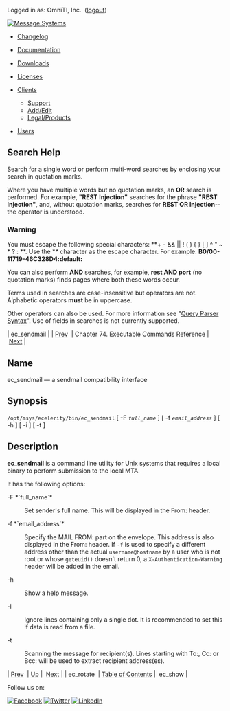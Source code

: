Logged in as: OmniTI, Inc.  ([logout](https://support.messagesystems.com/logout.php))

[![Message Systems](https://support.messagesystems.com/images/ms-white205.png)](https://support.messagesystems.com/start.php) 

*   [Changelog](https://support.messagesystems.com/start.php?show=changelog)
*   [Documentation](https://support.messagesystems.com/docs/)
*   [Downloads](https://support.messagesystems.com/start.php)

*   [Licenses](https://support.messagesystems.com/license_summary.php)
*   <a href="">Clients</a>
    *   [Support](https://support.messagesystems.com/cs.php)
    *   [Add/Edit](https://support.messagesystems.com/edit_client.php)
    *   [Legal/Products](https://support.messagesystems.com/edit_products.php)
*   [Users](https://support.messagesystems.com/edit_customer.php)

## Search Help

Search for a single word or perform multi-word searches by enclosing your search in quotation marks.

Where you have multiple words but no quotation marks, an **OR** search is performed. For example, **"REST Injection"** searches for the phrase **"REST Injection"**, and, without quotation marks, searches for **REST OR Injection**--the operator is understood.

### Warning

You must escape the following special characters: **+ - && || ! ( ) { } [ ] ^ " ~ * ? : \**. Use the **\** character as the escape character. For example: **B0/00-11719-46C328D4\:default\:**

You can also perform **AND** searches, for example, **rest AND port** (no quotation marks) finds pages where both these words occur.

Terms used in searches are case-insensitive but operators are not. Alphabetic operators **must** be in uppercase.

Other operators can also be used. For more information see "[Query Parser Syntax](https://lucene.apache.org/core/old_versioned_docs/versions/3_0_0/queryparsersyntax.html)". Use of fields in searches is not currently supported.

| ec_sendmail |
| [Prev](executable.ec_rotate.php)  | Chapter 74. Executable Commands Reference |  [Next](executable.ec_show.php) |

<a name="executable.ec_sendmail"></a>
## Name

ec_sendmail — a sendmail compatibility interface

## Synopsis

`/opt/msys/ecelerity/bin/ec_sendmail` [ -F *`full_name`* ] [ -f *`email_address`* ] [ -h ] [ -i ] [ -t ]

<a name="idp13117120"></a>
## Description

**ec_sendmail** is a command line utility for Unix systems that requires a local binary to perform submission to the local MTA.

It has the following options:

<dl class="variablelist">

<dt>-F *`full_name`*</dt>

<dd>

Set sender's full name. This will be displayed in the From: header.

</dd>

<dt>-f *`email_address`*</dt>

<dd>

Specify the MAIL FROM: part on the envelope. This address is also displayed in the From: header. If `-f` is used to specify a different address other than the actual `username@hostname` by a user who is not root or whose `geteuid()` doesn't return 0, a `X-Authentication-Warning` header will be added in the email.

</dd>

<dt>-h</dt>

<dd>

Show a help message.

</dd>

<dt>-i</dt>

<dd>

Ignore lines containing only a single dot. It is recommended to set this if data is read from a file.

</dd>

<dt>-t</dt>

<dd>

Scanning the message for recipient(s). Lines starting with To:, Cc: or Bcc: will be used to extract recipient address(es).

</dd>

</dl>

| [Prev](executable.ec_rotate.php)  | [Up](exec.cmds.ref.php) |  [Next](executable.ec_show.php) |
| ec_rotate  | [Table of Contents](index.php) |  ec_show |

Follow us on:

[![Facebook](https://support.messagesystems.com/images/icon-facebook.png)](http://www.facebook.com/messagesystems) [![Twitter](https://support.messagesystems.com/images/icon-twitter.png)](http://twitter.com/#!/MessageSystems) [![LinkedIn](https://support.messagesystems.com/images/icon-linkedin.png)](http://www.linkedin.com/company/message-systems)